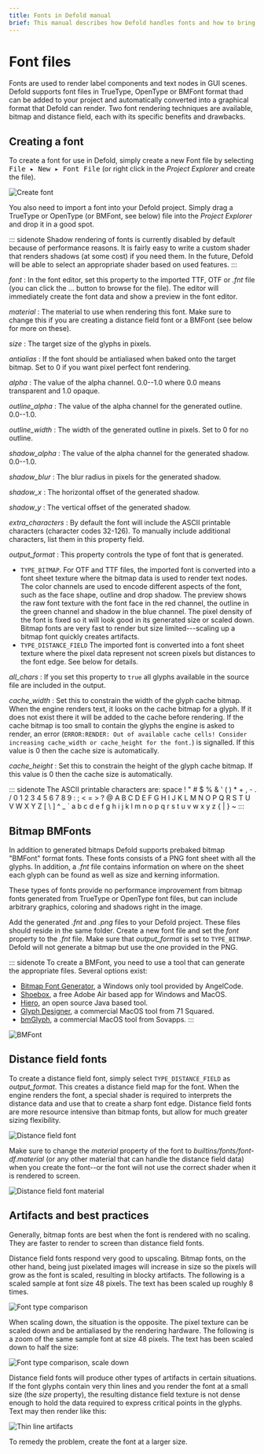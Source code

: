 ```yaml
---
title: Fonts in Defold manual
brief: This manual describes how Defold handles fonts and how to bring fonts onto the screen in your games.
---
```


# Font files

Fonts are used to render label components and text nodes in GUI scenes. Defold supports font files in TrueType, OpenType or BMFont format thad can be added to your project and automatically converted into a graphical format that Defold can render. Two font rendering techniques are available, bitmap and distance field, each with its specific benefits and drawbacks.

## Creating a font

To create a font for use in Defold, simply create a new Font file by selecting <kbd>File ▸ New ▸ Font File</kbd> (or right click in the *Project Explorer* and create the file).

![Create font](images/font/fonts_create.png)

You also need to import a font into your Defold project. Simply drag a TrueType or OpenType (or BMFont, see below) file into the *Project Explorer* and drop it in a good spot.

::: sidenote
Shadow rendering of fonts is currently disabled by default because of performance reasons. It is fairly easy to write a custom shader that renders shadows (at some cost) if you need them. In the future, Defold will be able to select an appropriate shader based on used features.
:::

*font*
: In the font editor, set this property to the imported TTF, OTF or *.fnt* file (you can click the *...* button to browse for the file). The editor will immediately create the font data and show a preview in the font editor.

*material*
: The material to use when rendering this font. Make sure to change this if you are creating a distance field font or a BMFont (see below for more on these).

*size*
: The target size of the glyphs in pixels.

*antialias*
: If the font should be antialiased when baked onto the target bitmap. Set to 0 if you want pixel perfect font rendering.

*alpha*
: The value of the alpha channel. 0.0--1.0 where 0.0 means transparent and 1.0 opaque.

*outline_alpha*
: The value of the alpha channel for the generated outline. 0.0--1.0.

*outline_width*
: The width of the generated outline in pixels. Set to 0 for no outline.

*shadow_alpha*
: The value of the alpha channel for the generated shadow. 0.0--1.0.

*shadow_blur*
: The blur radius in pixels for the generated shadow.

*shadow_x*
: The horizontal offset of the generated shadow.

*shadow_y*
: The vertical offset of the generated shadow.

*extra_characters*
: By default the font will include the ASCII printable characters (character codes 32-126). To manually include additional characters, list them in this property field.

*output_format*
: This property controls the type of font that is generated.

  - `TYPE_BITMAP`. For OTF and TTF files, the imported font is converted into a font sheet texture where the bitmap data is used to render text nodes. The color channels are used to encode different aspects of the font, such as the face shape, outline and drop shadow. The preview shows the raw font texture with the font face in the red channel, the outline in the green channel and shadow in the blue channel. The pixel density of the font is fixed so it will look good in its generated size or scaled down. Bitmap fonts are very fast to render but size limited---scaling up a bitmap font quickly creates artifacts.
  - `TYPE_DISTANCE_FIELD` The imported font is converted into a font sheet texture where the pixel data represent not screen pixels but distances to the font edge. See below for details.

*all_chars*
: If you set this property to `true` all glyphs available in the source file are included in the output.

*cache_width*
: Set this to constrain the width of the glyph cache bitmap. When the engine renders text, it looks on the cache bitmap for a glyph. If it does not exist there it will be added to the cache before rendering. If the cache bitmap is too small to contain the glyphs the engine is asked to render, an error (`ERROR:RENDER: Out of available cache cells! Consider increasing cache_width or cache_height for the font.`) is signalled. If this value is 0 then the cache size is automatically.

*cache_height*
: Set this to constrain the height of the glyph cache bitmap. If this value is 0 then the cache size is automatically.

::: sidenote
The ASCII printable characters are:
space ! " # $ % & ' ( ) * + , - . / 0 1 2 3 4 5 6 7 8 9 : ; < = > ? @ A B C D E F G H I J K L M N O P Q R S T U V W X Y Z [ \ ] ^ _ ` a b c d e f g h i j k l m n o p q r s t u v w x y z { | } ~
:::

## Bitmap BMFonts

In addition to generated bitmaps Defold supports prebaked bitmap "BMFont" format fonts. These fonts consists of a PNG font sheet with all the glyphs. In addition, a *.fnt* file contains information on where on the sheet each glyph can be found as well as size and kerning information.

These types of fonts provide no performance improvement from bitmap fonts generated from TrueType or OpenType font files, but can include arbitrary graphics, coloring and shadows right in the image.

Add the generated *.fnt* and *.png* files to your Defold project. These files should reside in the same folder. Create a new font file and set the *font* property to the *.fnt* file. Make sure that *output_format* is set to `TYPE_BITMAP`. Defold will not generate a bitmap but use the one provided in the PNG.

::: sidenote
To create a BMFont, you need to use a tool that can generate the appropriate files. Several options exist:

* [Bitmap Font Generator](http://www.angelcode.com/products/bmfont/), a Windows only tool provided by AngelCode.
* [Shoebox](http://renderhjs.net/shoebox/), a free Adobe Air based app for Windows and MacOS.
* [Hiero](https://github.com/libgdx/libgdx/wiki/Hiero), an open source Java based tool.
* [Glyph Designer](https://71squared.com/glyphdesigner), a commercial MacOS tool from 71 Squared.
* [bmGlyph](https://www.bmglyph.com), a commercial MacOS tool from Sovapps.
:::

![BMFont](images/font/fonts_bmfont.png)

## Distance field fonts

To create a distance field font, simply select `TYPE_DISTANCE_FIELD` as *output_format*. This creates a distance field map for the font. When the engine renders the font, a special shader is required to interprets the distance data and use that to create a sharp font edge. Distance field fonts are more resource intensive than bitmap fonts, but allow for much greater sizing flexibility.

![Distance field font](images/font/fonts_distance_field.png)

Make sure to change the *material* property of the font to *builtins/fonts/font-df.material* (or any other material that can handle the distance field data) when you create the font--or the font will not use the correct shader when it is rendered to screen.

![Distance field font material](images/font/fonts_distance_field_material.png)

## Artifacts and best practices

Generally, bitmap fonts are best when the font is rendered with no scaling. They are faster to render to screen than distance field fonts.

Distance field fonts respond very good to upscaling. Bitmap fonts, on the other hand, being just pixelated images will increase in size so the pixels will grow as the font is scaled, resulting in blocky artifacts. The following is a scaled sample at font size 48 pixels. The text has been scaled up roughly 8 times.

![Font type comparison](images/font/fonts_comparison.png)

When scaling down, the situation is the opposite. The pixel texture can be scaled down and be antialiased by the rendering hardware. The following is a zoom of the same sample font at size 48 pixels. The text has been scaled down to half the size:

![Font type comparison, scale down](images/font/fonts_comparison_scaledown.png)

Distance field fonts will produce other types of artifacts in certain situations. If the font glyphs contain very thin lines and you render the font at a small size (the *size* property), the resulting distance field texture is not dense enough to hold the data required to express critical points in the glyphs. Text may then render like this:

![Thin line artifacts](images/font/fonts_thin_line_artifacts.png)

To remedy the problem, create the font at a larger size.

